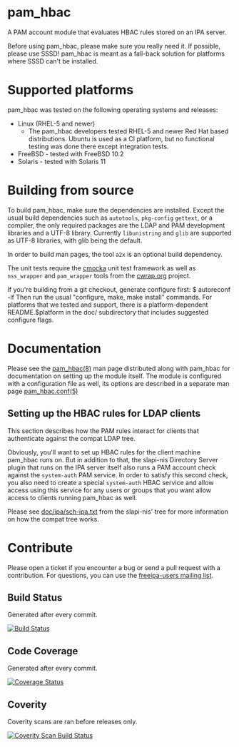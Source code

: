pam_hbac
========

A PAM account module that evaluates HBAC rules stored on an IPA server.

Before using pam_hbac, please make sure you really need it. If possible,
please use SSSD! pam_hbac is meant as a fall-back solution for platforms where
SSSD can't be installed.

Supported platforms
===================
pam_hbac was tested on the following operating systems and releases:
  * Linux (RHEL-5 and newer)
    * The pam_hbac developers tested RHEL-5 and newer Red Hat based
      distributions. Ubuntu is used as a CI platform, but no functional
      testing was done there except integration tests.
  * FreeBSD - tested with FreeBSD 10.2
  * Solaris - tested with Solaris 11

Building from source
====================
To build pam_hbac, make sure the dependencies are installed. Except the
usual build dependencies such as `autotools`, `pkg-config` `gettext`, or
a compiler, the only required packages are the LDAP and PAM development
libraries and a UTF-8 library. Currently `libunistring` and `glib` are
supported as UTF-8 libraries, with glib being the default.

In order to build man pages, the tool `a2x` is an optional build dependency.

The unit tests require the [cmocka](https://cmocka.org/) unit test
framework as well as `nss_wrapper` and `pam_wrapper` tools from the
[cwrap.org](https://cwrap.org/) project.

If you're building from a git checkout, generate configure first:
    $ autoreconf -if
Then run the usual "configure, make, make install" commands. For platforms
that we tested and support, there is a platform-dependent README.$platform
in the doc/ subdirectory that includes suggested configure flags.

Documentation
=============
Please see the
[pam_hbac(8)](https://github.com/jhrozek/pam_hbac/blob/master/doc/pam_hbac.8.txt)
man page distributed along with pam_hbac for documentation on setting up
the module itself. The module is configured with a configuration file as
well, its options are described in a separate man page
[pam_hbac.conf(5)](https://github.com/jhrozek/pam_hbac/blob/master/doc/pam_hbac.conf.5.txt)

Setting up the HBAC rules for LDAP clients
--------------------------------------------
This section describes how the PAM rules interact for clients that
authenticate against the compat LDAP tree.

Obviously, you'll want to set up HBAC rules for the client machine pam_hbac
runs on. But in addition to that, the slapi-nis Directory Server plugin
that runs on the IPA server itself also runs a PAM account check against
the `system-auth` PAM service. In order to satisfy this second check, you
also need to create a special `system-auth` HBAC service and allow access
using this service for any users or groups that you want allow access to
clients running pam_hbac as well.

Please see
[doc/ipa/sch-ipa.txt](https://git.fedorahosted.org/cgit/slapi-nis.git/tree/doc/ipa/sch-ipa.txt)
from the slapi-nis' tree for more information on how the compat tree works.

Contribute
==========
Please open a ticket if you encounter a bug or send a pull request with
a contribution. For questions, you can use the [freeipa-users mailing
list](http://www.redhat.com/mailman/listinfo/freeipa-users).

Build Status
------------
Generated after every commit.

[![Build Status](https://semaphoreci.com/api/v1/projects/ac5523b9-90ee-4dd1-9c0b-5bb718677e63/648576/badge.svg)](https://semaphoreci.com/jhrozek/pam_hbac)

Code Coverage
-------------
Generated after every commit.

[![Coverage Status](https://coveralls.io/repos/jhrozek/pam_hbac/badge.svg?branch=master&service=github)](https://coveralls.io/github/jhrozek/pam_hbac?branch=master)

Coverity
--------
Coverity scans are ran before releases only.

[![Coverity Scan Build Status](https://scan.coverity.com/projects/8032/badge.svg)](https://scan.coverity.com/projects/8032)

